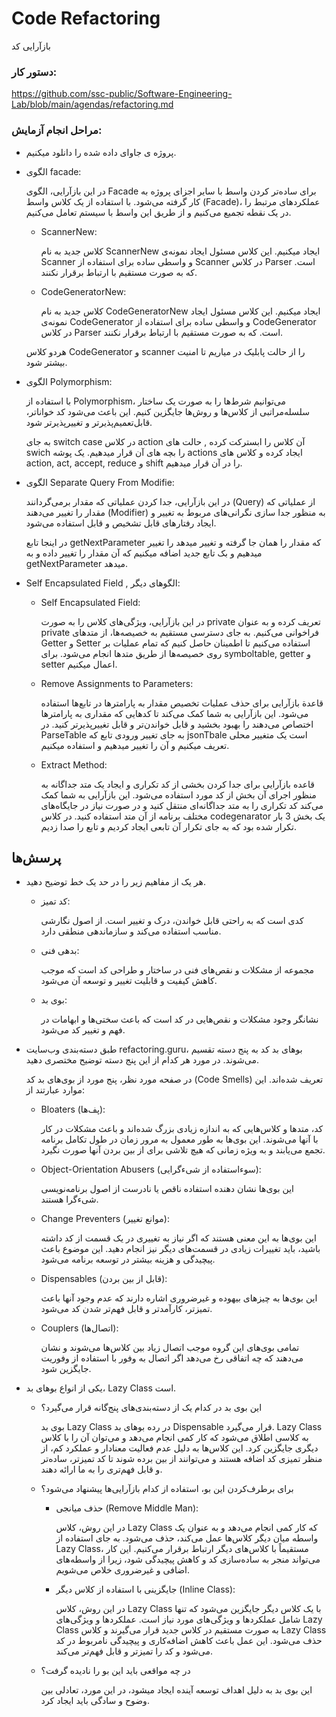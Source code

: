 
# Code Refactoring
بازآرایی کد 

 ### دستور کار:

https://github.com/ssc-public/Software-Engineering-Lab/blob/main/agendas/refactoring.md

### مراحل انجام آزمایش:

- پروژه ی جاوای داده شده را دانلود میکنیم.

- الگوی facade:

  در این بازآرایی، الگوی Facade برای ساده‌تر کردن واسط با سایر اجزای پروژه به کار گرفته می‌شود. با استفاده از یک کلاس واسط (Facade)، عملکردهای مرتبط را در یک نقطه تجمیع می‌کنیم و از طریق این واسط با سیستم تعامل می‌کنیم.

  - ScannerNew:

     کلاس جدید به نام ScannerNew ایجاد میکنیم. این کلاس مسئول ایجاد نمونه‌ی Scanner و واسطی ساده برای استفاده از Scanner در کلاس Parser است. که به صورت مستقیم با ارتباط برقرار نکنند.

  - CodeGeneratorNew:

    کلاس جدید به نام CodeGeneratorNew ایجاد میکنیم. این کلاس مسئول ایجاد نمونه‌ی CodeGenerator و واسطی ساده برای استفاده از CodeGenerator در کلاس Parser است. که به صورت مستقیم با ارتباط برقرار نکنند.

  هردو کلاس CodeGenerator و scanner را از حالت پابلیک در میاریم تا امنیت بیشتر شود.

- الگوی Polymorphism:

    با استفاده از Polymorphism، می‌توانیم شرط‌ها را به صورت یک ساختار سلسله‌مراتبی از کلاس‌ها و روش‌ها جایگزین کنیم. این باعث می‌شود کد خوانا‌تر، قابل‌تعمیم‌پذیرتر و تغییرپذیرتر شود.
   
    به جای switch case در کلاس action آن کلاس را ابسترکت کرده 
    , حالت های swich را بچه های آن قرار میدهیم.
    یک پوشه actions ایجاد کرده و کلاس های action, act, accept, reduce و shift را در آن قرار میدهیم.

- الگوی Separate Query From Modifie:

  در این بازآرایی، جدا کردن عملیاتی که مقدار برمی‌گردانند (Query) از عملیاتی که مقدار را تغییر می‌دهند (Modifier) به منظور جدا سازی نگرانی‌های مربوط به تغییر و ایجاد رفتارهای قابل تشخیص و قابل استفاده می‌شود.

  در اینجا تابع getNextParameter که مقدار را همان جا گرفته و تغییر میدهد را تغییر میدهیم و بک تابع جدید اضافه میکنیم که آن مقدار را تغییر داده و به getNextParameter میدهد.

- Self Encapsulated Field  , الگوهای دیگر:

  - Self Encapsulated Field:

    در این بازآرایی، ویژگی‌های کلاس را به صورت private تعریف کرده و به عنوان private فراخوانی می‌کنیم. به جای دسترسی مستقیم به خصیصه‌ها، از متدهای Getter و Setter استفاده می‌کنیم تا اطمینان حاصل کنیم که تمام عملیات بر روی خصیصه‌ها از طریق متدها انجام می‌شود.
      برای symboltable, getter و setter اعمال میکنیم.

  - Remove Assignments to Parameters:

    قاعدة بازآرایی برای حذف عملیات تخصیص مقدار به پارامترها در تابع‌ها استفاده می‌شود. این بازآرایی به شما کمک می‌کند تا کدهایی که مقداری به پارامترها اختصاص می‌دهند را بهبود بخشید و قابل خواندن‌تر و قابل تغییر‌پذیرتر کنید.
    در ParseTable به جای تغییر ورودی تابع که jsonTbale است یک متغییر محلی تعریف میکنیم و آن را تغییر میدهیم و استفاده میکنیم.

  - Extract Method:

      قاعده بازآرایی برای جدا کردن بخشی از کد تکراری و ایجاد یک متد جداگانه به منظور اجرای آن بخش از کد مورد استفاده می‌شود. این بازآرایی به شما کمک می‌کند کد تکراری را به متد جداگانه‌ای منتقل کنید و در صورت نیاز در جایگاه‌های مختلف برنامه از آن متد استفاده کنید.
      در کلاس codegenarator یک بخش 3 بار تکرار شده بود که به جای تکرار آن تابعی ایجاد کردیم و تابع را صدا زدیم.


## پرسش‌ها

 - هر یک از مفاهیم زیر را در حد یک خط توضیح دهید.


    - کد تمیز:
    
      کدی است که به راحتی قابل خواندن، درک و تغییر است. از اصول نگارشی مناسب استفاده می‌کند و سازماندهی منطقی دارد.
      
    
     - بدهی فنی:
      
        مجموعه از مشکلات و نقص‌های فنی در ساختار و طراحی کد است که موجب کاهش کیفیت و قابلیت تغییر و توسعه آن می‌شود.
    
    
     - بوی بد:
     
        نشانگر وجود مشکلات و نقص‌هایی در کد است که باعث سختی‌ها و ابهامات در فهم و تغییر کد می‌شود.


  - طبق دسته‌بندی وب‌سایت refactoring.guru، بوهای بد کد به پنج دسته تقسیم 
    می‌شوند. در مورد هر کدام از این پنج دسته توضیح مختصری دهید.

    در صفحه مورد نظر، پنج مورد از بوی‌های بد کد (Code Smells) تعریف شده‌اند. این موارد عبارتند از:

    - Bloaters (پف‌ها):
    
      کد، متدها و کلاس‌هایی که به اندازه زیادی بزرگ شده‌اند و باعث مشکلات در کار با آنها می‌شوند. این بوی‌ها به طور معمول به مرور زمان در طول تکامل برنامه تجمع می‌یابند و به ویژه زمانی که هیچ تلاشی برای از بین بردن آنها صورت نگیرد.

    - Object-Orientation Abusers (سوءاستفاده از شیءگرایی): 
      
      این بوی‌ها نشان دهنده استفاده ناقص یا نادرست از اصول برنامه‌نویسی شیءگرا هستند.

    - Change Preventers (موانع تغییر): 
      
      این بوی‌ها به این معنی هستند که اگر نیاز به تغییری در یک قسمت از کد داشته باشید، باید تغییرات زیادی در قسمت‌های دیگر نیز انجام دهید. این موضوع باعث پیچیدگی و هزینه بیشتر در توسعه برنامه می‌شود.

    -  Dispensables (قابل از بین بردن): 
      
        این بوی‌ها به چیزهای بیهوده و غیرضروری اشاره دارند که عدم وجود آنها باعث تمیزتر، کارآمدتر و قابل فهم‌تر شدن کد می‌شود.

    - Couplers (اتصال‌ها): 
        
      تمامی بوی‌های این گروه موجب اتصال زیاد بین کلاس‌ها می‌شوند و نشان می‌دهند که چه اتفاقی رخ می‌دهد اگر اتصال به وفور با استفاده از وفوریت جایگزین شود.


  - یکی از انواع بوهای بد، Lazy Class است.

    - این بوی بد در کدام یک از دسته‌بندی‌های پنج‌گانه قرار می‌گیرد؟

         بوی بد Lazy Class در رده بوهای بد Dispensable قرار می‌گیرد. Lazy Class به کلاسی اطلاق می‌شود که کار کمی انجام می‌دهد و می‌توان آن را با کلاس دیگری جایگزین کرد. این کلاس‌ها به دلیل عدم فعالیت معنادار و عملکرد کم، از منظر تمیزی کد اضافه هستند و می‌توانند از بین برده شوند تا کد تمیزتر، ساده‌تر و قابل فهم‌تری را به ما ارائه دهند. 

    - برای برطرف‌کردن این بو، استفاده از کدام بازآرایی‌ها پیشنهاد می‌شود؟
      
      - حذف میانجی (Remove Middle Man):

        در این روش، کلاس Lazy Class که کار کمی انجام می‌دهد و به عنوان یک واسطه میان دیگر کلاس‌ها عمل می‌کند، حذف می‌شود. به جای استفاده از Lazy Class، مستقیماً با کلاس‌های دیگر ارتباط برقرار می‌کنیم. این کار می‌تواند منجر به ساده‌سازی کد و کاهش پیچیدگی شود، زیرا از واسطه‌های اضافی و غیرضروری خلاص می‌شویم.

      - جایگزینی با استفاده از کلاس دیگر (Inline Class):

        در این روش، کلاس Lazy Class با یک کلاس دیگر جایگزین می‌شود که تنها شامل عملکردها و ویژگی‌های مورد نیاز است. عملکردها و ویژگی‌های Lazy Class به صورت مستقیم در کلاس جدید قرار می‌گیرند و کلاس Lazy Class حذف می‌شود. این عمل باعث کاهش اضافه‌کاری و پیچیدگی نامربوط در کد می‌شود و کد را تمیزتر و قابل فهم‌تر می‌کند.

      
    - در چه مواقعی باید این بو را نادیده گرفت؟

        این بوی بد به دلیل اهداف توسعه آینده ایجاد میشود، در این مورد،  تعادلی بین وضوح و سادگی باید ایجاد کرد.
    
 










